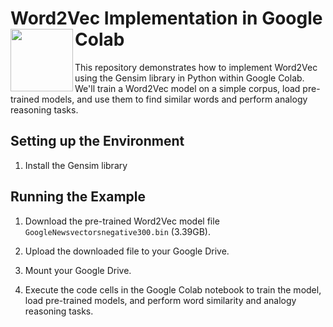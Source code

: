 # Word2Vec Implementation in Google Colab <img src="[path/to/image.png](https://cdn-icons-png.flaticon.com/512/7017/7017557.png)" align="left" width="100" height="100">

This repository demonstrates how to implement Word2Vec using the Gensim library in Python within Google Colab. We'll train a Word2Vec model on a simple corpus, load pre-trained models, and use them to find similar words and perform analogy reasoning tasks.

## Setting up the Environment

1. Install the Gensim library

## Running the Example

1. Download the pre-trained Word2Vec model file `GoogleNewsvectorsnegative300.bin` (3.39GB).

2. Upload the downloaded file to your Google Drive.

3. Mount your Google Drive.

4. Execute the code cells in the Google Colab notebook to train the model, load pre-trained models, and perform word similarity and analogy reasoning tasks.






